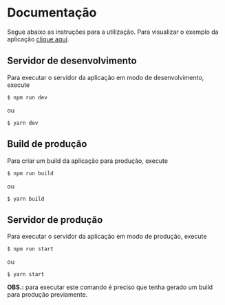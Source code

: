 # Documentação
Segue abaixo as instruções para a utilização. Para visualizar o exemplo da aplicação [clique aqui](https://d26tk6j3luhumq.cloudfront.net).

## Servidor de desenvolvimento
Para executar o servidor da aplicação em modo de desenvolvimento, execute 
```shell script
$ npm run dev
```
ou
```shell script
$ yarn dev
```

## Build de produção
Para criar um build da aplicação para produção, execute 
```shell script
$ npm run build
```
ou
```shell script
$ yarn build
```

## Servidor de produção
Para executar o servidor da aplicação em modo de produção, execute
```shell script
$ npm run start
```
ou
```shell script
$ yarn start
```
**OBS.:** para executar este comando é preciso que tenha gerado um build para produção previamente.
